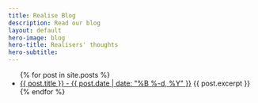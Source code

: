 ```yaml
---
title: Realise Blog
description: Read our blog
layout: default
hero-image: blog
hero-title: Realisers' thoughts
hero-subtitle:
---
```

<div class="container">
    <ul>
        {% for post in site.posts %}
        <li>
            <a href="{{ post.url }}">{{ post.title }} - {{ post.date | date: "%B %-d, %Y" }}</a>
            {{ post.excerpt }}
        </li>
        {% endfor %}
    </ul>
</div>